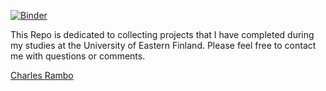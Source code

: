 [![Binder](https://mybinder.org/badge_logo.svg)](https://mybinder.org/v2/gh/fizixmastr/UEF-Projects/HEAD)

This Repo is dedicated to collecting projects that I have completed during my studies at the University of Eastern Finland. Please feel free to contact me with questions or comments.

<script type="text/javascript" src="https://platform.linkedin.com/badges/js/profile.js" async defer></script>
<div class="LI-profile-badge"  data-version="v1" data-size="medium" data-locale="en_US" data-type="horizontal" data-theme="dark" data-vanity="charles-rambo"><a class="LI-simple-link" href='https://fi.linkedin.com/in/charles-rambo?trk=profile-badge'>Charles Rambo</a></div>

